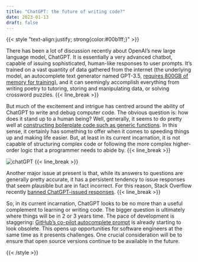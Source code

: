 ```yaml
---
title: "ChatGPT: the future of writing code?"
date: 2023-01-13
draft: false
---
```


{{< style "text-align:justify; strong{color:#00b1ff;}" >}}

There has been a lot of discussion recently about OpenAI’s new large language model, ChatGPT. It is essentially a very advanced chatbot, capable of issuing sophisticated, human-like responses to user prompts. It’s trained on a vast quantity of data gathered from the internet (the underlying model, an autocomplete text generator named GPT-3.5, [requires 800GB of memory for training](https://pub.towardsai.net/chatgpt-how-does-it-work-internally-e0b3e23601a1)), and it can seemingly accomplish everything from writing poetry to tutoring, storing and manipulating data, or solving crossword puzzles.
{{< line_break >}}

But much of the excitement and intrigue has centred around the ability of ChatGPT to write and debug computer code. The obvious question is: how does it stand up to a human being? Well, generally, it seems to do pretty well at [constructing boilerplate code such as generic functions](https://www.techtarget.com/searchsoftwarequality/news/252528379/ChatGPT-writes-code-but-wont-replace-developers). In this sense, it certainly has something to offer when it comes to speeding things up and making life easier. But, at least in its current incarnation, it is not capable of structuring complex code or following the more complex higher-order logic that a programmer needs to abide by.
{{< line_break >}}

![chatGPT](/images/chatGPT.jpeg)
{{< line_break >}}


Another major issue at present is that, while its answers to questions are generally pretty accurate, it has a persistent tendency to issue responses that seem plausible but are in fact incorrect. For this reason, Stack Overflow recently [banned ChatGPT-issued responses](https://www.theverge.com/2022/12/5/23493932/chatgpt-ai-generated-answers-temporarily-banned-stack-overflow-llms-dangers).
{{< line_break >}}

So, in its current incarnation, ChatGPT looks to be no more than a useful complement to learning or writing code. The bigger question is ultimately where things will be in 2 or 3 years time. The pace of development is staggering: [GitHub’s co-pilot autocomplete prompt](https://github.com/features/copilot)  is already starting to look obsolete. This opens up opportunities for software engineers at the same time as it presents challenges. One crucial consideration will be to ensure that open source versions continue to be available in the future.

{{< /style >}}
